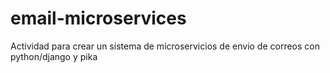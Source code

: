 # email-microservices

Actividad para crear un sistema de microservicios de envio de correos con python/django y pika
